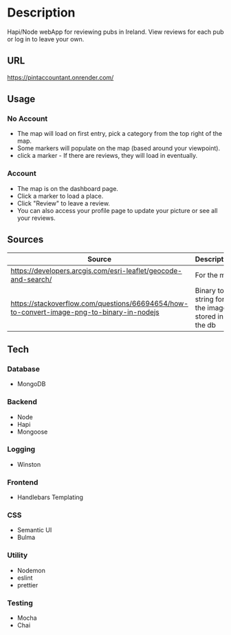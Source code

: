 # **Description**

Hapi/Node webApp for reviewing pubs in Ireland.
View reviews for each pub or log in to leave your own.

## **URL**

<https://pintaccountant.onrender.com/>

## **Usage**

### No Account

- The map will load on first entry, pick a category from the top right of the map.
- Some markers will populate on the map (based around your viewpoint).
- click a marker - If there are reviews, they will load in eventually.

### Account

- The map is on the dashboard page.
- Click a marker to load a place.
- Click "Review" to leave a review.
- You can also access your profile page to update your picture or see all your reviews.

## Sources

| Source                                                                                      | Description                                      |
| ------------------------------------------------------------------------------------------- | ------------------------------------------------ |
| <https://developers.arcgis.com/esri-leaflet/geocode-and-search/>                            | For the map                                      |
| <https://stackoverflow.com/questions/66694654/how-to-convert-image-png-to-binary-in-nodejs> | Binary to string for the images stored in the db |


## **Tech**

### **Database**

- MongoDB

### **Backend**

- Node
- Hapi
- Mongoose

### **Logging**

- Winston

### **Frontend**

- Handlebars Templating

### **CSS**

- Semantic UI
- Bulma

### **Utility**

- Nodemon
- eslint
- prettier

### **Testing**

- Mocha
- Chai
